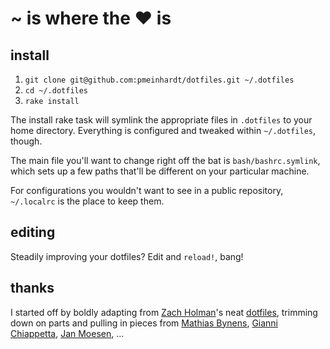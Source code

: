 # ~ is where the ♥ is

## install

  1. `git clone git@github.com:pmeinhardt/dotfiles.git ~/.dotfiles`
  2. `cd ~/.dotfiles`
  3. `rake install`

The install rake task will symlink the appropriate files in `.dotfiles` to your
home directory. Everything is configured and tweaked within `~/.dotfiles`,
though.

The main file you'll want to change right off the bat is `bash/bashrc.symlink`,
which sets up a few paths that'll be different on your particular machine.

For configurations you wouldn't want to see in a public repository, `~/.localrc` is the place to keep them.

## editing

Steadily improving your dotfiles? Edit and `reload!`, bang!

## thanks

I started off by boldly adapting from [Zach Holman](https://github.com/holman)'s neat [dotfiles](https://github.com/holman/dotfiles), trimming down on parts and pulling in pieces from [Mathias Bynens](https://github.com/mathiasbynens/dotfiles), [Gianni Chiappetta](https://github.com/gf3/dotfiles), [Jan Moesen](https://github.com/janmoesen/tilde), ...
